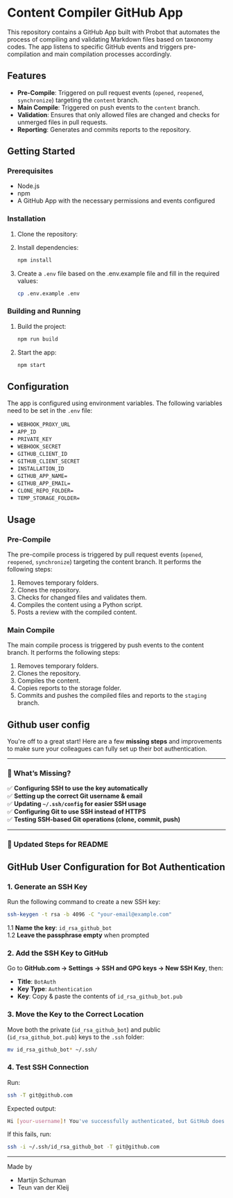 # Content Compiler GitHub App

This repository contains a GitHub App built with Probot that automates the process of compiling and validating Markdown files based on taxonomy codes. The app listens to specific GitHub events and triggers pre-compilation and main compilation processes accordingly.

## Features
- **Pre-Compile**: Triggered on pull request events (`opened`, `reopened`, `synchronize`) targeting the `content` branch.
- **Main Compile**: Triggered on push events to the `content` branch.
- **Validation**: Ensures that only allowed files are changed and checks for unmerged files in pull requests.
- **Reporting**: Generates and commits reports to the repository.

## Getting Started
### Prerequisites
- Node.js
- npm
- A GitHub App with the necessary permissions and events configured

### Installation
1. Clone the repository:

2. Install dependencies:
    ```sh
    npm install
    ```

3. Create a `.env` file based on the .env.example file and fill in the required values:
    ```sh
    cp .env.example .env
    ```

### Building and Running

1. Build the project:
    ```sh
    npm run build
    ```

2. Start the app:
    ```sh
    npm start
    ```

## Configuration

The app is configured using environment variables. The following variables need to be set in the `.env` file:

- `WEBHOOK_PROXY_URL`
- `APP_ID`
- `PRIVATE_KEY`
- `WEBHOOK_SECRET`
- `GITHUB_CLIENT_ID`
- `GITHUB_CLIENT_SECRET`
- `INSTALLATION_ID`
- `GITHUB_APP_NAME=`
- `GITHUB_APP_EMAIL=`
- `CLONE_REPO_FOLDER=`
- `TEMP_STORAGE_FOLDER=`

## Usage
### Pre-Compile
The pre-compile process is triggered by pull request events (`opened`, `reopened`, `synchronize`) targeting the content branch. It performs the following steps:

1. Removes temporary folders.
2. Clones the repository.
3. Checks for changed files and validates them.
4. Compiles the content using a Python script.
5. Posts a review with the compiled content.

### Main Compile

The main compile process is triggered by push events to the content branch. It performs the following steps:

1. Removes temporary folders.
2. Clones the repository.
3. Compiles the content.
4. Copies reports to the storage folder.
5. Commits and pushes the compiled files and reports to the `staging` branch.


## Github user config
You're off to a great start! Here are a few **missing steps** and improvements to make sure your colleagues can fully set up their bot authentication.  

---

### **🔹 What’s Missing?**  
✅ **Configuring SSH to use the key automatically**  
✅ **Setting up the correct Git username & email**  
✅ **Updating `~/.ssh/config` for easier SSH usage**  
✅ **Configuring Git to use SSH instead of HTTPS**  
✅ **Testing SSH-based Git operations (clone, commit, push)**  

---

### **🔹 Updated Steps for README**  

## **GitHub User Configuration for Bot Authentication**
### **1. Generate an SSH Key**  
Run the following command to create a new SSH key:  
```sh
ssh-keygen -t rsa -b 4096 -C "your-email@example.com"
```
1.1 **Name the key**: `id_rsa_github_bot`  
1.2 **Leave the passphrase empty** when prompted  

### **2. Add the SSH Key to GitHub**  
Go to **GitHub.com → Settings → SSH and GPG keys → New SSH Key**, then:  
- **Title**: `BotAuth`  
- **Key Type**: `Authentication`  
- **Key**: Copy & paste the contents of `id_rsa_github_bot.pub`  

### **3. Move the Key to the Correct Location**  
Move both the private (`id_rsa_github_bot`) and public (`id_rsa_github_bot.pub`) keys to the `.ssh` folder:  
```sh
mv id_rsa_github_bot* ~/.ssh/
```

### **4. Test SSH Connection**  
Run:  
```sh
ssh -T git@github.com
```
Expected output:  
```sh
Hi [your-username]! You've successfully authenticated, but GitHub does not provide shell access.
```
If this fails, run:  
```sh
ssh -i ~/.ssh/id_rsa_github_bot -T git@github.com
```

---

Made by
- Martijn Schuman
- Teun van der Kleij